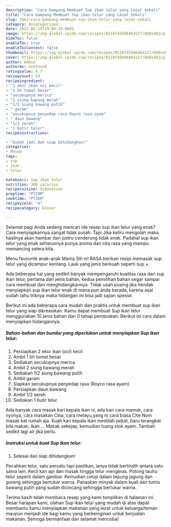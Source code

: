 ```yaml
---
description: "Cara Gampang Membuat Sup ikan telur yang Lezat Sekali"
title: "Cara Gampang Membuat Sup ikan telur yang Lezat Sekali"
slug: 1663-cara-gampang-membuat-sup-ikan-telur-yang-lezat-sekali
category: Uncategorized
date: 2022-05-14T19:08:24.089Z
image: https://img-global.cpcdn.com/recipes/0218f45b9646d127/680x482cq70/sup-ikan-telur-foto-resep-utama.jpg
hideToc: false
enableToc: true
enableTocContent: false
thumbnail: https://img-global.cpcdn.com/recipes/0218f45b9646d127/680x482cq70/sup-ikan-telur-foto-resep-utama.jpg
cover: https://img-global.cpcdn.com/recipes/0218f45b9646d127/680x482cq70/sup-ikan-telur-foto-resep-utama.jpg
author: Admin
authorAv: notfound
ratingvalue: 4.7
reviewcount: 19
recipeingredient:
- "2 ekor ikan oci kecil"
- "1 bh tomat besar"
- "secukupnya merica"
- "2 siung bawang merah"
- "1/2 siung bawang putih"
- " garam"
- "secukupnya penyedap rasa Royco rasa ayam"
- " daun bawang"
- "1/2 sereh"
- "1 butir telur"
recipeinstructions:

- "Sudah jadi dan siap dihidangkan!"
categories:
- Resep
tags:
- sup
- ikan
- telur

katakunci: sup ikan telur 
nutrition: 300 calories
recipecuisine: Indonesian
preptime: "PT29M"
cooktime: "PT36M"
recipeyield: "4"
recipecategory: Dinner

---
```



Selamat pagi Anda sedang mencari ide resep sup ikan telur yang enak? Cara menyiapkannya sangat tidak susah. Tapi Jika keliru mengolah maka hasilnya akan hambar dan justru cenderung tidak enak. Padahal sup ikan telur yang enak seharusnya punya aroma dan cita rasa yang mampu memancing selera kita.


Menu favourite anak-anak Mama Siti ni! RASA berikan resipi memasak sup telur yang dicampur kentang. Lauk yang jenis berkuah seperti sup ×.

Ada beberapa hal yang sedikit banyak mempengaruhi kualitas rasa dari sup ikan telur, pertama dari jenis bahan, kedua pemilihan bahan segar sampai cara membuat dan menghidangkannya. Tidak usah pusing jika hendak menyiapkan sup ikan telur enak di mana pun anda berada, karena asal sudah tahu triknya maka hidangan ini bisa jadi sajian spesial.


Berikut ini ada beberapa cara mudah dan praktis untuk membuat sup ikan telur yang siap dikreasikan. Kamu dapat membuat Sup ikan telur menggunakan 10 jenis bahan dan 0 tahap pembuatan. Berikut ini cara dalam menyiapkan hidangannya.

<!--inarticleads1-->

##### Bahan-bahan dan bumbu yang diperlukan untuk menyiapkan Sup ikan telur:

1. Persiapkan 2 ekor ikan (oci) kecil
1. Ambil 1 bh tomat besar
1. Sediakan secukupnya merica
1. Ambil 2 siung bawang merah
1. Sediakan 1/2 siung bawang putih
1. Ambil  garam
1. Siapkan secukupnya penyedap rasa (Royco rasa ayam)
1. Persiapkan  daun bawang
1. Ambil 1/2 sereh
1. Sediakan 1 butir telur


Ada banyak cara masak kari kepala ikan ni, ada kari cara mamak, cara nyonya, cara masakan Cina, cara melayu,yang ni cara biasa Che Nom masak kat rumah aja. Kuah kari kepala ikan mestilah pekat, baru terangkat bila makan. Ikan … Masak sekejap, kemudian tuang stok ayam. Tambah sedikit lagi air jika perlu. 

<!--inarticleads2-->

##### Instruksi untuk buat Sup ikan telur:


1. Selesai dan siap dihidangkan!

Pecahkan telur, satu persatu tapi pastikan, ianya tidak bertindih antara satu sama lain. Kecil kan api dan masak hingga telur mengeras. Potong tauhu telur seperti dalam gambar. Kemudian celup dalam tepung jagung dan goreng sehingga bertukar warna. Panaskan minyak dalam kuali dan tumis bawang putih yang sudah dicincang sehingga bertukar warna. 

Terima kasih telah membaca resep yang kami tampilkan di halaman ini. Besar harapan kami, olahan Sup ikan telur yang mudah di atas dapat membantu kamu menyiapkan makanan yang lezat untuk keluarga/teman maupun menjadi ide bagi kamu yang berkeinginan untuk berjualan makanan. Semoga bermanfaat dan selamat mencoba!
